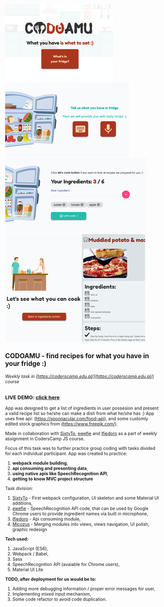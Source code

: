 ![Welcome screen snapshot](https://github.com/Micozus/CODOAMU/blob/master/welcomescreen.png) ![Fridge screen snapshot](https://github.com/Micozus/CODOAMU/blob/master/fridgescreen.png) ![Ingredients screen snapshot](https://github.com/Micozus/CODOAMU/blob/master/ingredients.png) ![Results screen snapshot](https://github.com/Micozus/CODOAMU/blob/master/resultpng.png)

## CODOAMU - find recipes for what you have in your fridge :)
######  Weekly task in [https://coderscamp.edu.pl/](https://coderscamp.edu.pl/) course

### **LIVE DEMO:** [click here](https://micozus.github.io/CODOAMU/)

App was designed to get a list of ingredients in user possesion and present a valid recipe list so he/she can make a dish from what he/she has :) App uses free api: (https://spoonacular.com/food-api), and some customly edited stock graphics from (https://www.freepik.com/).

Made in collaboration with [SixtyTo](https://github.com/sixtyto/), [ewefie](https://github.com/ewefie/) and [lfiedoro](https://github.com/lfiedoro)  as a part of weekly assignment in CodersCamp JS course. 

Focus of this task was to further practice group coding with tasks divided for each individual participant. App was created to practice: 
1) **webpack module building**, 
2) **api consuming and presenting data**, 
3) **using native apis like SpeechRecognition API**, 
4) **getting to know MVC project structure** 

Task division:
1) [SixtyTo](https://github.com/sixtyto/) - First webpack configuration, UI skeleton and some Material UI additions,
2) [ewefie](https://github.com/ewefie/) - SpeechRecognition API code, that can be used by Google Chrome users to provide ingredient names via built in microphone,
3) [lfiedoro](https://github.com/lfiedoro) - Api consuming module,
4) [Micozus](https://github.com/Micozus) - Merging modules into views, views navigation, UI polish, graphic redesign

**Tech used:**
1) JavaScript (ES6),
2) Webpack / Babel,
3) Sass
4) SpeechRecognition API (avaiable for Chrome users),
5) Material UI Lite

**TODO, after deployment for us would be to:**
1) Adding more debugging information / proper error messages for user,
2) Implementing mixed input mechanism,
3) Some code refactor to avoid code duplication. 
